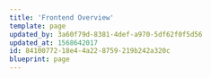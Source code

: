 ```yaml
---
title: 'Frontend Overview'
template: page
updated_by: 3a60f79d-8381-4def-a970-5df62f0f5d56
updated_at: 1568642017
id: 84100772-18e4-4a22-8759-219b242a320c
blueprint: page
---
```

